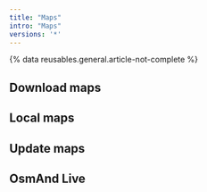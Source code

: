 ```yaml
---
title: "Maps"
intro: "Maps"
versions: '*'
---
```


{% data reusables.general.article-not-complete %}

## Download maps

## Local maps

## Update maps

## OsmAnd Live
